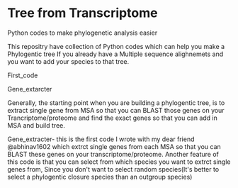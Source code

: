 # Tree from Transcriptome
Python codes to make phylogenetic analysis easier

This repositry have collection of Python codes which can help you make a Phylogentic tree If you already have a Multiple sequence alighnemets and you want to add your species to that tree.

First_code 

Gene_extarcter

Generally, the starting point when you are building a phylogentic tree, is to extract single gene from MSA so that you can BLAST those genes on your Trancriptome/proteome and find the exact genes so that you can add in MSA and build tree.

Gene_extracter- this is the first code I wrote with my dear friend @abhinav1602 which extrct single genes from each MSA so that you can BLAST these genes on your transcriptome/proteome.
Another feature of this code is that you can select from which species you want to extrct single genes from, Since you don't want to select random species(It's better to select a phylogentic closure species than an outgroup species)


